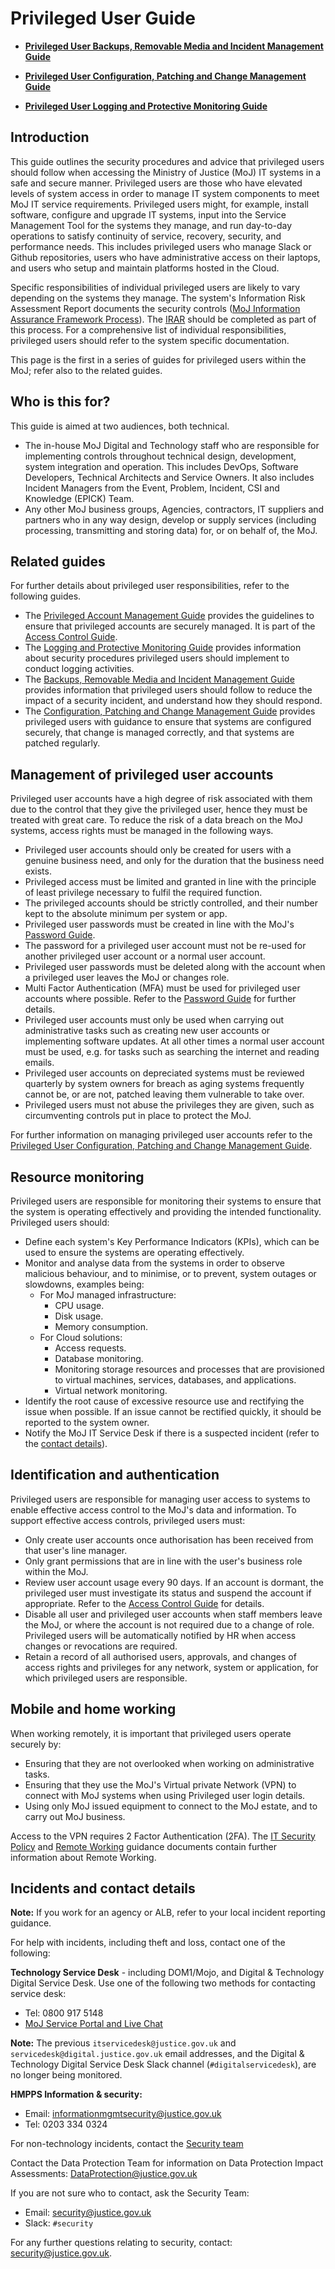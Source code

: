 # Privileged User Guide

<a name="[privileged-user-backups-removable-media-and-incident-management-guide](privileged-user-backups-removable-media-and-incident-management-guide.md)"></a>

-   **[Privileged User Backups, Removable Media and Incident Management Guide](privileged-user-backups-removable-media-and-incident-management-guide.md)**  

<a name="[privileged-user-configuration-patching-and-change-management-guide](privileged-user-configuration-patching-and-change-management-guide.md)"></a>

-   **[Privileged User Configuration, Patching and Change Management Guide](privileged-user-configuration-patching-and-change-management-guide.md)**  

<a name="[privileged-user-logging-and-protective-monitoring-guide](privileged-user-logging-and-protective-monitoring-guide.md)"></a>

-   **[Privileged User Logging and Protective Monitoring Guide](privileged-user-logging-and-protective-monitoring-guide.md)**  


## Introduction

This guide outlines the security procedures and advice that privileged users should follow when accessing the Ministry of Justice \(MoJ\) IT systems in a safe and secure manner. Privileged users are those who have elevated levels of system access in order to manage IT system components to meet MoJ IT service requirements. Privileged users might, for example, install software, configure and upgrade IT systems, input into the Service Management Tool for the systems they manage, and run day-to-day operations to satisfy continuity of service, recovery, security, and performance needs. This includes privileged users who manage Slack or Github repositories, users who have administrative access on their laptops, and users who setup and maintain platforms hosted in the Cloud.

Specific responsibilities of individual privileged users are likely to vary depending on the systems they manage. The system's Information Risk Assessment Report documents the security controls \([MoJ Information Assurance Framework Process](https://docs.google.com/document/d/1vQOlnD1Xixlw20p7OuO8nleV8qt0BfvVWvXkPQurZ3A/edit?usp=sharing)\). The [IRAR](https://docs.google.com/document/d/1MeJJtfHpwR1XM_okk3Pi4gW0bpcnLDdt5OXwddB7-Bk/edit?ts=5e25c004) should be completed as part of this process. For a comprehensive list of individual responsibilities, privileged users should refer to the system specific documentation.

This page is the first in a series of guides for privileged users within the MoJ; refer also to the related guides.

## Who is this for?

This guide is aimed at two audiences, both technical.

-   The in-house MoJ Digital and Technology staff who are responsible for implementing controls throughout technical design, development, system integration and operation. This includes DevOps, Software Developers, Technical Architects and Service Owners. It also includes Incident Managers from the Event, Problem, Incident, CSI and Knowledge \(EPICK\) Team.
-   Any other MoJ business groups, Agencies, contractors, IT suppliers and partners who in any way design, develop or supply services \(including processing, transmitting and storing data\) for, or on behalf of, the MoJ.

## Related guides

For further details about privileged user responsibilities, refer to the following guides.

-   The [Privileged Account Management Guide](privileged-account-management-guide.md) provides the guidelines to ensure that privileged accounts are securely managed. It is part of the [Access Control Guide](access-control-guide.md).
-   The [Logging and Protective Monitoring Guide](privileged-user-logging-and-protective-monitoring-guide.md) provides information about security procedures privileged users should implement to conduct logging activities.
-   The [Backups, Removable Media and Incident Management Guide](privileged-user-backups-removable-media-and-incident-management-guide.md) provides information that privileged users should follow to reduce the impact of a security incident, and understand how they should respond.
-   The [Configuration, Patching and Change Management Guide](privileged-user-configuration-patching-and-change-management-guide.md) provides privileged users with guidance to ensure that systems are configured securely, that change is managed correctly, and that systems are patched regularly.

## Management of privileged user accounts

Privileged user accounts have a high degree of risk associated with them due to the control that they give the privileged user, hence they must be treated with great care. To reduce the risk of a data breach on the MoJ systems, access rights must be managed in the following ways.

-   Privileged user accounts should only be created for users with a genuine business need, and only for the duration that the business need exists.
-   Privileged access must be limited and granted in line with the principle of least privilege necessary to fulfil the required function.
-   The privileged accounts should be strictly controlled, and their number kept to the absolute minimum per system or app.
-   Privileged user passwords must be created in line with the MoJ's [Password Guide](password-creation-and-authentication-guide.md).
-   The password for a privileged user account must not be re-used for another privileged user account or a normal user account.
-   Privileged user passwords must be deleted along with the account when a privileged user leaves the MoJ or changes role.
-   Multi Factor Authentication \(MFA\) must be used for privileged user accounts where possible. Refer to the [Password Guide](password-creation-and-authentication-guide.md) for further details.
-   Privileged user accounts must only be used when carrying out administrative tasks such as creating new user accounts or implementing software updates. At all other times a normal user account must be used, e.g. for tasks such as searching the internet and reading emails.
-   Privileged user accounts on depreciated systems must be reviewed quarterly by system owners for breach as aging systems frequently cannot be, or are not, patched leaving them vulnerable to take over.
-   Privileged users must not abuse the privileges they are given, such as circumventing controls put in place to protect the MoJ.

For further information on managing privileged user accounts refer to the [Privileged User Configuration, Patching and Change Management Guide](privileged-user-configuration-patching-and-change-management-guide.md).

## Resource monitoring

Privileged users are responsible for monitoring their systems to ensure that the system is operating effectively and providing the intended functionality. Privileged users should:

-   Define each system's Key Performance Indicators \(KPIs\), which can be used to ensure the systems are operating effectively.
-   Monitor and analyse data from the systems in order to observe malicious behaviour, and to minimise, or to prevent, system outages or slowdowns, examples being:
    -   For MoJ managed infrastructure:
        -   CPU usage.
        -   Disk usage.
        -   Memory consumption.
    -   For Cloud solutions:
        -   Access requests.
        -   Database monitoring.
        -   Monitoring storage resources and processes that are provisioned to virtual machines, services, databases, and applications.
        -   Virtual network monitoring.
-   Identify the root cause of excessive resource use and rectifying the issue when possible. If an issue cannot be rectified quickly, it should be reported to the system owner.
-   Notify the MoJ IT Service Desk if there is a suspected incident \(refer to the [contact details](#incidents-and-contact-details)\).

## Identification and authentication

Privileged users are responsible for managing user access to systems to enable effective access control to the MoJ's data and information. To support effective access controls, privileged users must:

-   Only create user accounts once authorisation has been received from that user's line manager.
-   Only grant permissions that are in line with the user's business role within the MoJ.
-   Review user account usage every 90 days. If an account is dormant, the privileged user must investigate its status and suspend the account if appropriate. Refer to the [Access Control Guide](access-control-guide.md) for details.
-   Disable all user and privileged user accounts when staff members leave the MoJ, or where the account is not required due to a change of role. Privileged users will be automatically notified by HR when access changes or revocations are required.
-   Retain a record of all authorised users, approvals, and changes of access rights and privileges for any network, system or application, for which privileged users are responsible.

## Mobile and home working

When working remotely, it is important that privileged users operate securely by:

-   Ensuring that they are not overlooked when working on administrative tasks.
-   Ensuring that they use the MoJ's Virtual private Network \(VPN\) to connect with MoJ systems when using Privileged user login details.
-   Using only MoJ issued equipment to connect to the MoJ estate, and to carry out MoJ business.

Access to the VPN requires 2 Factor Authentication \(2FA\). The [IT Security Policy](it-security-policy-overview.md) and [Remote Working](remote-working.md) guidance documents contain further information about Remote Working.

## Incidents and contact details

**Note:** If you work for an agency or ALB, refer to your local incident reporting guidance.

For help with incidents, including theft and loss, contact one of the following:

**Technology Service Desk** - including DOM1/Mojo, and Digital &amp; Technology Digital Service Desk. Use one of the following two methods for contacting service desk:

-   Tel: 0800 917 5148
-   [MoJ Service Portal and Live Chat](https://mojprod.service-now.com/moj_sp)

**Note:** The previous `itservicedesk@justice.gov.uk` and `servicedesk@digital.justice.gov.uk` email addresses, and the Digital &amp; Technology Digital Service Desk Slack channel \(`#digitalservicedesk`\), are no longer being monitored.

**HMPPS Information &amp; security:**

-   Email: [informationmgmtsecurity@justice.gov.uk](mailto:informationmgmtsecurity@justice.gov.uk)
-   Tel: 0203 334 0324

For non-technology incidents, contact the [Security team](mailto:security@justice.gov.uk)

Contact the Data Protection Team for information on Data Protection Impact Assessments: [DataProtection@justice.gov.uk](mailto:DataProtection@justice.gov.uk)

If you are not sure who to contact, ask the Security Team:

-   Email: [security@justice.gov.uk](mailto:security@justice.gov.uk)
-   Slack: `#security`

For any further questions relating to security, contact: [security@justice.gov.uk](mailto:security@justice.gov.uk).


